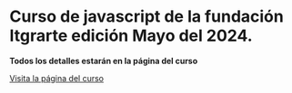 # Curso de javascript de la fundación Itgrarte edición Mayo del 2024.

**Todos los detalles estarán en la página del curso**

[Visita la página del curso](https://ronnyg2121.github.io/js-itgrarte-abr-2024/)
